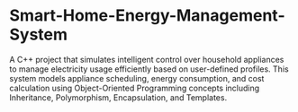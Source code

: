 # Smart-Home-Energy-Management-System
A C++ project that simulates intelligent control over household appliances to manage electricity usage efficiently based on user-defined profiles. This system models appliance scheduling, energy consumption, and cost calculation using Object-Oriented Programming concepts including Inheritance, Polymorphism, Encapsulation, and Templates.
